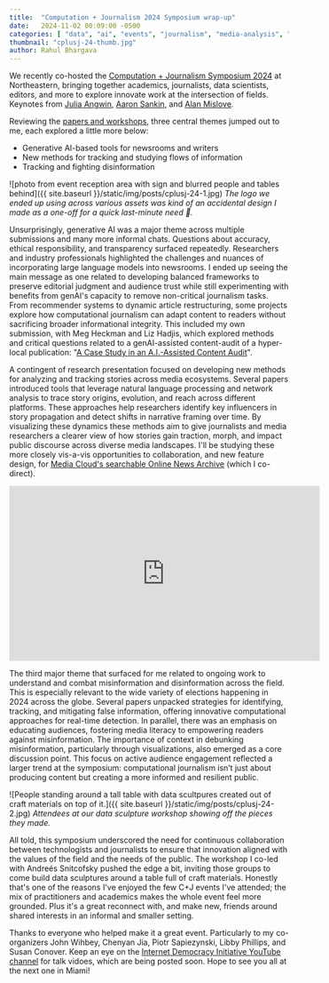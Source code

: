 ```yaml
---
title:  "Computation + Journalism 2024 Symposium wrap-up"
date:   2024-11-02 00:09:00 -0500
categories: [ "data", "ai", "events", "journalism", "media-analysis", "software", "visualization" ]
thumbnail: "cplusj-24-thumb.jpg"
author: Rahul Bhargava
---
```


We recently co-hosted the [Computation + Journalism Symposium 2024](https://idi.provost.northeastern.edu/event-directory/the-2024-computation-journalism-symposium/) at Northeastern, bringing together academics, journalists, data scientists, editors, and more to explore innovate work at the intersection of fields. Keynotes from [Julia Angwin](https://juliaangwin.com), [Aaron Sankin](http://aaronsankin.blogspot.com), and [Alan Mislove](https://mislove.org).

Reviewing the [papers and workshops](https://cplusj2024.github.io), three central themes jumped out to me, each explored a little more below:
* Generative AI-based tools for newsrooms and writers 
* New methods for tracking and studying flows of information
* Tracking and fighting disinformation 

![photo from event reception area with sign and blurred people and tables behind]({{ site.baseurl }}/static/img/posts/cplusj-24-1.jpg)
*The logo we ended up using across various assets was kind of an accidental design I made as a one-off for a quick last-minute need 🤣.*

Unsurprisingly, generative AI was a major theme across multiple submissions and many more informal chats. Questions about accuracy, ethical responsibility, and transparency surfaced repeatedly. Researchers and industry professionals highlighted the challenges and nuances of incorporating large language models into newsrooms. I ended up seeing the main message as one related to developing balanced frameworks to preserve editorial judgment and audience trust while still experimenting with benefits from genAI's capacity to remove non-critical journalism tasks. From recommender systems to dynamic article restructuring, some projects explore how computational journalism can adapt content to readers without sacrificing broader informational integrity. This included my own submission, with Meg Heckman and Liz Hadjis, which explored methods and critical questions related to a genAI-assisted content-audit of a hyper-local publication: "[A Case Study in an A.I.-Assisted Content Audit](https://cplusj2024.github.io)".

A contingent of research presentation focused on developing new methods for analyzing and tracking stories across media ecosystems. Several papers introduced tools that leverage natural language processing and network analysis to trace story origins, evolution, and reach across different platforms. These approaches help researchers identify key influencers in story propagation and detect shifts in narrative framing over time. By visualizing these dynamics these methods aim to give journalists and media researchers a clearer view of how stories gain traction, morph, and impact public discourse across diverse media landscapes. I'll be studying these more closely vis-a-vis opportunities to collaboration, and new feature design, for [Media Cloud's searchable Online News Archive](http://mediacloud.org) (which I co-direct).

<iframe width="560" height="315" src="https://www.youtube.com/embed/wS1V-wYDkX0?si=g6mGfDlDKdc78AYU&amp;start=141" title="YouTube video player" frameborder="0" allow="accelerometer; autoplay; clipboard-write; encrypted-media; gyroscope; picture-in-picture; web-share" referrerpolicy="strict-origin-when-cross-origin" allowfullscreen></iframe>

The third major theme that surfaced for me related to ongoing work to understand and combat misinformation and disinformation across the field. This is especially relevant to the wide variety of elections happening in 2024 across the globe. Several papers unpacked strategies for identifying, tracking, and mitigating false information, offering innovative computational approaches for real-time detection. In parallel, there was an emphasis on educating audiences, fostering media literacy to empowering readers against misinformation. The importance of context in debunking misinformation, particularly through visualizations, also emerged as a core discussion point. This focus on active audience engagement reflected a larger trend at the symposium: computational journalism isn’t just about producing content but creating a more informed and resilient public.

![People standing around a tall table with data scultpures created out of craft materials on top of it.]({{ site.baseurl }}/static/img/posts/cplusj-24-2.jpg)
*Attendees at our data sculpture workshop showing off the pieces they made.*

All told, this symposium underscored the need for continuous collaboration between technologists and journalists to ensure that innovation aligned with the values of the field and the needs of the public. The workshop I co-led with Andreés Snitcofsky pushed the edge a bit, inviting those groups to come build data sculptures around a table full of craft materials. Honestly that's one of the reasons I've enjoyed the few C+J events I've attended; the mix of practitioners and academics makes the whole event feel more grounded. Plus it's a great reconnect with, and make new, friends around shared interests in an informal and smaller setting.

Thanks to everyone who helped make it a great event. Particularly to my co-organizers John Wihbey, Chenyan Jia, Piotr Sapiezynski, Libby Phillips, and Susan Conover. Keep an eye on the [Internet Democracy Initiative YouTube channel](https://www.youtube.com/playlist?list=PLFtzUUs94Uk8ep4D7XKc2zZyfbCEmb8Jw) for talk vidoes, which are being posted soon. Hope to see you all at the next one in Miami!
